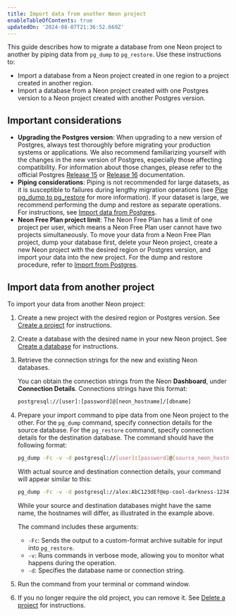 ```yaml
---
title: Import data from another Neon project
enableTableOfContents: true
updatedOn: '2024-08-07T21:36:52.669Z'
---
```


This guide describes how to migrate a database from one Neon project to another by piping data from `pg_dump` to `pg_restore`. Use these instructions to:

- Import a database from a Neon project created in one region to a project created in another region.
- Import a database from a Neon project created with one Postgres version to a Neon project created with another Postgres version.

## Important considerations

- **Upgrading the Postgres version**: When upgrading to a new version of Postgres, always test thoroughly before migrating your production systems or applications. We also recommend familiarizing yourself with the changes in the new version of Postgres, especially those affecting compatibility. For information about those changes, please refer to the official Postgres [Release 15](https://www.postgresql.org/docs/release/15.0/) or [Release 16](https://www.postgresql.org/docs/16/release-16.html) documentation.
- **Piping considerations**: Piping is not recommended for large datasets, as it is susceptible to failures during lengthy migration operations (see [Pipe pg_dump to pg_restore](/docs/import/import-from-postgres#pipe-pgdump-to-pgrestore) for more information). If your dataset is large, we recommend performing the dump and restore as separate operations. For instructions, see [Import data from Postgres](/docs/import/import-from-postgres).
- **Neon Free Plan project limit**: The Neon Free Plan has a limit of one project per user, which means a Neon Free Plan user cannot have two projects simultaneously. To move your data from a Neon Free Plan project, dump your database first, delete your Neon project, create a new Neon project with the desired region or Postgres version, and import your data into the new project. For the dump and restore procedure, refer to [Import from Postgres](/docs/import/import-from-postgres).

## Import data from another project

To import your data from another Neon project:

1. Create a new project with the desired region or Postgres version. See [Create a project](/docs/manage/projects#create-a-project) for instructions.

2. Create a database with the desired name in your new Neon project. See [Create a database](/docs/manage/databases#create-a-database) for instructions.

3. Retrieve the connection strings for the new and existing Neon databases.

   You can obtain the connection strings from the Neon **Dashboard**, under **Connection Details**. Connections strings have this format:

   ```bash shouldWrap
   postgresql://[user]:[password]@[neon_hostname]/[dbname]
   ```

4. Prepare your import command to pipe data from one Neon project to the other. For the `pg_dump` command, specify connection details for the source database. For the `pg_restore` command, specify connection details for the destination database. The command should have the following format:

   ```bash shouldWrap
   pg_dump -Fc -v -d postgresql://[user]:[password]@[source_neon_hostname]/[dbname] | pg_restore -v -d postgresql://[user]:[password]@[destination_neon_hostname]/[dbname]
   ```

   With actual source and destination connection details, your command will appear similar to this:

   ```bash shouldWrap
   pg_dump -Fc -v -d postgresql://alex:AbC123dEf@ep-cool-darkness-123456.us-east-2.aws.neon.tech/my_source_db | pg_restore -v -d postgresql://alex:AbC123dEf@square-shadow-654321.us-east-2.aws.neon.tech/my_destination_db
   ```

   <Admonition type="note">
   While your source and destination databases might have the same name, the hostnames will differ, as illustrated in the example above.
   </Admonition>

   The command includes these arguments:

   - `-Fc`: Sends the output to a custom-format archive suitable for input into `pg_restore`.
   - `-v`: Runs commands in verbose mode, allowing you to monitor what happens during the operation.
   - `-d`: Specifies the database name or connection string.

5. Run the command from your terminal or command window.
6. If you no longer require the old project, you can remove it. See [Delete a project](/docs/manage/projects#delete-a-project) for instructions.

<NeedHelp/>
